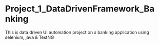 # Project_1_DataDrivenFramework_Banking
This is data driven UI automation project on a banking application using selenium, java &amp; TestNG
